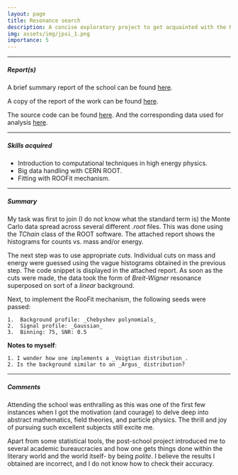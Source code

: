 ```yaml
---
layout: page
title: Resonance search
description: A concise exploratory project to get acquainted with the ROOFit mechanism. The prime focus of this exploration was to look for  J/\(\psi\) resonance peak signals in the given data.
img: assets/img/jpsi_1.png
importance: 5
---
```


<hr>

##### Report(s)
A brief summary report of the school can be found <a href = "/assets/pdf/jennifer2_school_2021.pdf" title = "jennifer2_school_2021"> here</a>.

A copy of the report of the work can be found <a href = "/assets/pdf/jennifer2_work_2021.pdf" title = "jennifer2_work_2021"> here</a>.

The source code can be found <a href = "https://github.com/vchirag/jpsi/tree/main" title = "jpsi_analysis"> here</a>.  And the corresponding data used for analysis <a href = "https://github.com/vchirag/data_files/releases/tag/jpsi" title = "jpsi_data"> here</a>.


<hr>

##### Skills acquired
<ul>
	<li> Introduction to computational techniques in high energy physics.</li>
	<li> Big data handling with CERN ROOT.</li>
	<li> Fitting with ROOFit mechanism.</li>
</ul> 

<hr>

##### Summary
My task was first to join (I do not know what the standard term is) the Monte Carlo data spread across several different _.root_ files. This was done using the _TChain_ class of the ROOT software. The attached report shows the histograms for counts vs. mass and/or energy.

The next step was to use appropriate _cuts_. Individual cuts on mass and energy were guessed using the vague histograms obtained in the previous step. The code snippet is displayed in the attached report. As soon as the cuts were made, the data took the form of _Breit-Wigner_ resonance superposed on sort of a _linear_ background.


Next, to implement the RooFit mechanism, the following seeds were passed:

	1.	Background profile: _Chebyshev polynomials_
	2.	Signal profile: _Gaussian_
	3.	Binning: 75, SNR: 0.5


**Notes to myself**: 

	1. I wonder how one implements a _Voigtian distribution_. 
	2. Is the background similar to an _Argus_ distribution?

<hr>

##### Comments


Attending the school was enthralling as this was one of the first few instances when I got the motivation (and courage) to delve deep into abstract mathematics, field theories, and particle physics. The thrill and joy of pursuing such excellent subjects still excite me.

Apart from some statistical tools, the post-school project introduced me to several academic bureaucracies and how one gets things done within the literary world and the world itself- by being _polite_. I believe the results I obtained are incorrect, and I do not know how to check their accuracy.





